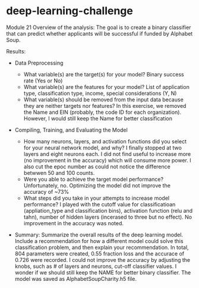# deep-learning-challenge
Module 21
Overview of the analysis:
The goal is to create a binary classifier that can predict whether applicants will be successful if funded by Alphabet Soup.

Results:
- Data Preprocessing
    - What variable(s) are the target(s) for your model?
         Binary success rate (Yes or No)
    - What variable(s) are the features for your model?
         List of application type, classification type, income, special considerations (Y, N)
    - What variable(s) should be removed from the input data because they are neither targets nor features?
         In this exercise, we removed the Name and EIN (probably, the code ID for each organization).  However, I would still keep the Name for better classification
- Compiling, Training, and Evaluating the Model
    - How many neurons, layers, and activation functions did you select for your neural network model, and why?
        I finally stopped at two layers and eight neurons each. I did not find useful to increase more (no improvement in the accuracy) which will consume more power. I also cut the epoc number as could not notice the difference betwwen 50 and 100 counts. 
    - Were you able to achieve the target model performance?
        Unfortunately, no.  Optimizing the model did not improve the accuracy of ~73%
    - What steps did you take in your attempts to increase model performance?
        I played with the cutoff value for classificatioan (appliation_type and classification bins), activation function (relu and tahn), number of hidden layers (incerased to three but no effect). No improvement in the accuracy was noted.

- Summary: Summarize the overall results of the deep learning model. Include a recommendation for how a different model could solve this classification problem, and then explain your recommendation.
        In total, 804 parameters were created, 0.55 fraction loss and the accurace of 0.726 were recorded. I could not improve the accuracy by adjusting the knobs, such as # of layers and neurons, cut-off classifier values. 
        I wonder if we should still keep the NAME for better binary classifier.
        The model was saved as AlphabetSoupCharity.h5 file.
